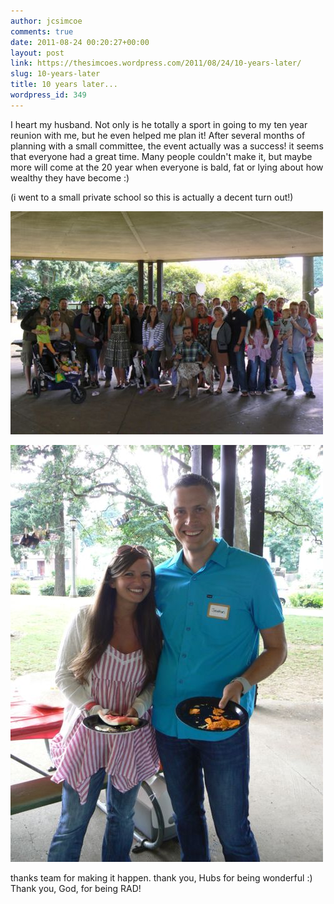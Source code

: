 ```yaml
---
author: jcsimcoe
comments: true
date: 2011-08-24 00:20:27+00:00
layout: post
link: https://thesimcoes.wordpress.com/2011/08/24/10-years-later/
slug: 10-years-later
title: 10 years later...
wordpress_id: 349
---
```


I heart my husband. Not only is he totally a sport in going to my ten year reunion with me, but he even helped me plan it! After several months of planning with a small committee, the event actually was a success! it seems that everyone had a great time. Many people couldn't make it, but maybe more will come at the 20 year when everyone is bald, fat or lying about how wealthy they have become :)




(i went to a small private school so this is actually a decent turn out!)




![](/public/assets/tumblr_lqeot948VQ1qb8l8q.jpg)





![](/public/assets/tumblr_lqeovisyJD1qb8l8q.jpg)




thanks team for making it happen. thank you, Hubs for being wonderful :) Thank you, God, for being RAD!
